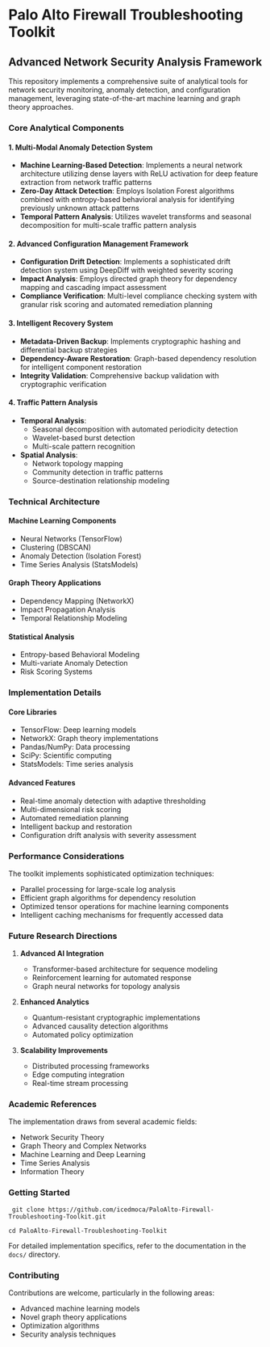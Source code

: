 # Palo Alto Firewall Troubleshooting Toolkit

## Advanced Network Security Analysis Framework

This repository implements a comprehensive suite of analytical tools for network security monitoring, anomaly detection, and configuration management, leveraging state-of-the-art machine learning and graph theory approaches.

### Core Analytical Components

#### 1. Multi-Modal Anomaly Detection System
- **Machine Learning-Based Detection**: Implements a neural network architecture utilizing dense layers with ReLU activation for deep feature extraction from network traffic patterns
- **Zero-Day Attack Detection**: Employs Isolation Forest algorithms combined with entropy-based behavioral analysis for identifying previously unknown attack patterns
- **Temporal Pattern Analysis**: Utilizes wavelet transforms and seasonal decomposition for multi-scale traffic pattern analysis

#### 2. Advanced Configuration Management Framework
- **Configuration Drift Detection**: Implements a sophisticated drift detection system using DeepDiff with weighted severity scoring
- **Impact Analysis**: Employs directed graph theory for dependency mapping and cascading impact assessment
- **Compliance Verification**: Multi-level compliance checking system with granular risk scoring and automated remediation planning

#### 3. Intelligent Recovery System
- **Metadata-Driven Backup**: Implements cryptographic hashing and differential backup strategies
- **Dependency-Aware Restoration**: Graph-based dependency resolution for intelligent component restoration
- **Integrity Validation**: Comprehensive backup validation with cryptographic verification

#### 4. Traffic Pattern Analysis
- **Temporal Analysis**: 
  - Seasonal decomposition with automated periodicity detection
  - Wavelet-based burst detection
  - Multi-scale pattern recognition
- **Spatial Analysis**: 
  - Network topology mapping
  - Community detection in traffic patterns
  - Source-destination relationship modeling

### Technical Architecture

#### Machine Learning Components
- Neural Networks (TensorFlow)
- Clustering (DBSCAN)
- Anomaly Detection (Isolation Forest)
- Time Series Analysis (StatsModels)

#### Graph Theory Applications
- Dependency Mapping (NetworkX)
- Impact Propagation Analysis
- Temporal Relationship Modeling

#### Statistical Analysis
- Entropy-based Behavioral Modeling
- Multi-variate Anomaly Detection
- Risk Scoring Systems

### Implementation Details

#### Core Libraries
- TensorFlow: Deep learning models
- NetworkX: Graph theory implementations
- Pandas/NumPy: Data processing
- SciPy: Scientific computing
- StatsModels: Time series analysis

#### Advanced Features
- Real-time anomaly detection with adaptive thresholding
- Multi-dimensional risk scoring
- Automated remediation planning
- Intelligent backup and restoration
- Configuration drift analysis with severity assessment

### Performance Considerations

The toolkit implements sophisticated optimization techniques:
- Parallel processing for large-scale log analysis
- Efficient graph algorithms for dependency resolution
- Optimized tensor operations for machine learning components
- Intelligent caching mechanisms for frequently accessed data

### Future Research Directions

1. **Advanced AI Integration**
   - Transformer-based architecture for sequence modeling
   - Reinforcement learning for automated response
   - Graph neural networks for topology analysis

2. **Enhanced Analytics**
   - Quantum-resistant cryptographic implementations
   - Advanced causality detection algorithms
   - Automated policy optimization

3. **Scalability Improvements**
   - Distributed processing frameworks
   - Edge computing integration
   - Real-time stream processing

### Academic References

The implementation draws from several academic fields:
- Network Security Theory
- Graph Theory and Complex Networks
- Machine Learning and Deep Learning
- Time Series Analysis
- Information Theory

### Getting Started

` git clone https://github.com/icedmoca/PaloAlto-Firewall-Troubleshooting-Toolkit.git`


`cd PaloAlto-Firewall-Troubleshooting-Toolkit `


For detailed implementation specifics, refer to the documentation in the `docs/` directory.

### Contributing

Contributions are welcome, particularly in the following areas:
- Advanced machine learning models
- Novel graph theory applications
- Optimization algorithms
- Security analysis techniques
